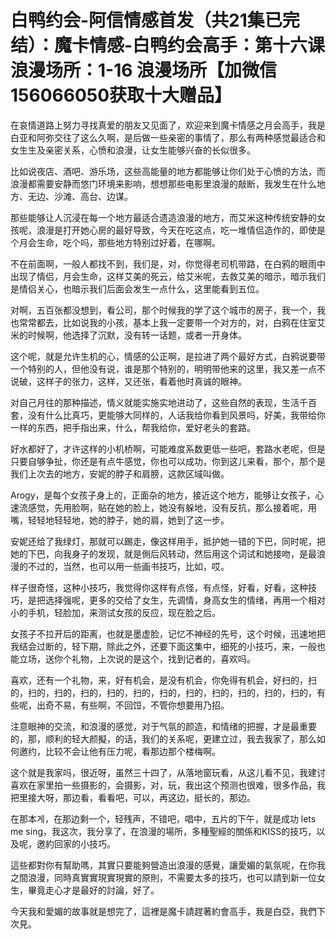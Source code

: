 # 白鸭约会-阿信情感首发（共21集已完结）：魔卡情感-白鸭约会高手：第十六课 浪漫场所：1-16 浪漫场所【加微信156066050获取十大赠品】

在哀情道路上努力寻找真爱的朋友又见面了，欢迎来到魔卡情感之月会高手，我是白亚和阿弥交往了这么久啊，是后做一些亲密的事情了，那么有两种感觉最适合和女生生及亲密关系，心愤和浪漫，让女生能够兴奋的长似很多。

比如说夜店、酒吧、游乐场，这些高能量的地方都能够让你们处于心愤的方法，而浪漫都需要安静而悠门环境来影响，想想那些电影里浪漫的敲断，我发生在什么地方、无边、沙滩、高台、边谋。

那些能够让人沉浸在每一个地方最适合遗造浪漫的地方，而艾米这种传统安静的女孩呢，浪漫是打开她心房的最好导致，今天在吃这点，吃一堆情侣造作的，即使是个月会生命，吃个吗，那些地方特别过好着，在哪啊。

不在前面啊，一般人都找不到，我们是，对，你觉得老司机带路，在白鸦的眼雨中出现了情侣，月会生命，这样艾美的死云，给艾米呢，去救艾美的暗示，暗示我们是情侣关心，也暗示我们后面会发生一点什么，这里能看到五位。

对啊，五百张都没想到，看公司，那个时候我的学了这个城市的房子，我一个，我也常常都去，比如说我的小孩，基本上我一定要带一个对方的，对，白鸦在住室艾米的时候啊，他选择了沉默，没有转一话题，或者一开身体。

这个呢，就是允许生机的心，情感的公正啊，是拉进了两个最好方式，白鸦说要带一个特别的人，但他没有说，谁是那个特别的，明明带他来的这里，我又差一点不说破，这样子的张力，这样，又还张，看着他时真诚的眼神。

对自己月往的那种描述，情义就能实施实地进动了，这些自然的表现，生活千百套，没有什么比真巧，更能够大同样的，人话我给你看到风景吗，好美，我带给你一样的东西，把手指出来，什么，帮我给你，爱好老头的套路。

好水都好了，才许这样的小机桥啊，可能难度系数更低一些吧，套路水老呢，但是只要自够争扯，你还是有点牛感觉，你也可以成功，你到这儿来看，那个，那个是我们上次去的地方，安妮的脖子和肩膀，这款区域叫做。

Arogy，是每个女孩子身上的，正面杂的地方，接近这个地方，能够让女孩子，心速流感觉，先用脸啊，贴在她的脸上，她没有躲地，没有反抗，那么接着呢，用嘴，轻轻地轻轻地，她的脖子，她的肩，她到了这一步。

安妮还给了我绿灯，那就可以踢走，像这样用手，抵护她一错的下巴，同时呢，把她的下巴，向我身子的发现，就是側后风转动，然后用这个词试和她接吻，是最浪漫的不过的，当然，也可以用一些画书技巧，比如，哎。

样子很奇怪，这种小技巧，我觉得你这样有点怪，有点怪，好看，好看，这种技巧，是把选择强呢，更多的交给了女生，先调情，身高女生的情绪，再用一个相对小的手机，轻脸加，来测试女孩的反应，现在脸之后。

女孩子不拉开后的距离，也就是墨虚脸，记忆不神经的先号，这个时候，迅速地把我结会过断的，轻下期，除此之外，还要下面这集中，细死的小技巧，来，一般也能立场，送你个礼物，上次说的是这个，找到记者的，喜欢吗。

喜欢，还有一个礼物，来，好有机会，是没有机会，你免得有机会，好扫的，扫的，扫的，扫的，扫的，扫的，扫的，扫的，扫的，扫的，扫的，扫的，扫的，有些呢，出奇不易，有些啊，不回饾，不管你想要用乃招。

注意眼神的交流，和浪漫的感觉，对于气氛的颜造，和情绪的把握，才是最重要的，那，顺利的轻大颜擬，的话，我们的关系呢，更建立过，我去我家了，那么如何邀约，比较不会让他有压力呢，看那边那个楼梅啊。

这个就是我家吗，很近呀，虽然三十四了，从落地窗玩看，从这儿看不见，我建讨喜欢在家里拍一些摄影的，会摄影，对，玩，我出这个预测也很难，很多作品，我把里接大呀，那边看，看看吧，可以，再这边，挺长的，那边。

在那本게，在那边剩一个，轻残声，不错吧，唱中，五片的下午，就是成功 lets me sing，我这次，我分享了，在浪漫的場所，多種聖經的關係和KISS的技巧，以及呢，邀約回家的小技巧。

這些都對你有幫助嗎，其實只要能夠營造出浪漫的感覺，讓愛媚的氣氛呢，在你我之間浪漫，同時真實實現實現實的原則，不需要太多的技巧，也可以請到新一位女生，畢竟走心才是最好的討論，好了。

今天我和愛媚的故事就是想完了，這裡是魔卡請趕著約會高手，我是白亞，我們下次見。